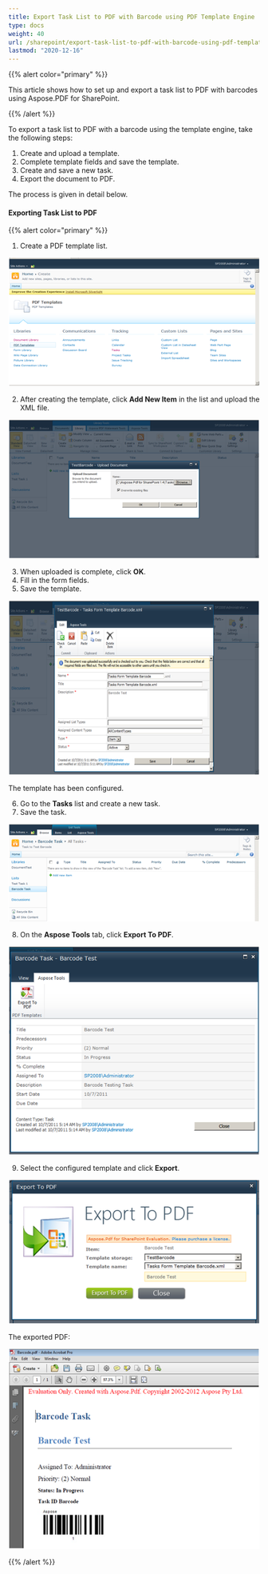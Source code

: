 ```yaml
---
title: Export Task List to PDF with Barcode using PDF Template Engine
type: docs
weight: 40
url: /sharepoint/export-task-list-to-pdf-with-barcode-using-pdf-template-engine/
lastmod: "2020-12-16"
---
```


{{% alert color="primary" %}}

This article shows how to set up and export a task list to PDF with barcodes using Aspose.PDF for SharePoint.

{{% /alert %}}

To export a task list to PDF with a barcode using the template engine, take the following steps:

1. Create and upload a template.
1. Complete template fields and save the template.
1. Create and save a new task.
1. Export the document to PDF.

The process is given in detail below.
#### **Exporting Task List to PDF**

{{% alert color="primary" %}}

1. Create a PDF template list.

![todo:image_alt_text](export-task-list-to-pdf-with-barcode-using-pdf-template-engine_1.png)




2. After creating the template, click **Add New Item** in the list and upload the XML file.

![todo:image_alt_text](export-task-list-to-pdf-with-barcode-using-pdf-template-engine_2.png)




3. When uploaded is complete, click **OK**.
4. Fill in the form fields.
5. Save the template.

![todo:image_alt_text](export-task-list-to-pdf-with-barcode-using-pdf-template-engine_3.png)



The template has been configured.

6. Go to the **Tasks** list and create a new task.
7. Save the task.

![todo:image_alt_text](export-task-list-to-pdf-with-barcode-using-pdf-template-engine_4.png)




8. On the **Aspose Tools** tab, click **Export To PDF**.

![todo:image_alt_text](export-task-list-to-pdf-with-barcode-using-pdf-template-engine_5.png)

9. Select the configured template and click **Export**.

![todo:image_alt_text](export-task-list-to-pdf-with-barcode-using-pdf-template-engine_6.png)



The exported PDF:

![todo:image_alt_text](export-task-list-to-pdf-with-barcode-using-pdf-template-engine_7.png)

{{% /alert %}}
